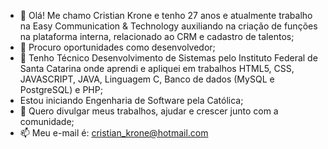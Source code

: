 - 👋 Olá! Me chamo Cristian Krone e tenho 27 anos e atualmente trabalho na Easy Communication & Technology auxiliando na criação de funções na plataforma interna, relacionado ao CRM e cadastro de talentos; 
- 👀 Procuro oportunidades como desenvolvedor;
- 🌱 Tenho Técnico Desenvolvimento de Sistemas pelo Instituto Federal de Santa Catarina onde aprendi e apliquei em trabalhos HTML5, CSS, JAVASCRIPT, JAVA, Linguagem C, Banco de dados (MySQL e PostgreSQL) e PHP;
- Estou iniciando Engenharia de Software pela Católica;
- 💞️ Quero divulgar meus trabalhos, ajudar e crescer junto com a comunidade;
- 📫 Meu e-mail é:  cristian_krone@hotmail.com

<!---
CKrone/CKrone is a ✨ special ✨ repository because its `README.md` (this file) appears on your GitHub profile.
You can click the Preview link to take a look at your changes.
--->
